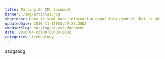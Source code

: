 ```yaml
---
title: Parsing An XML Document
banner: /img/article1.jpg
shortdesc: Here is some more information about this product that is only revealed once clicked on.
updatedDate: 2016-11-10T03:49:25.208Z
cmsUserSlug: parsing-an-xml-document
date: 2016-04-03T00:00:00.000Z
categories: technology
---
```


asdgsadg